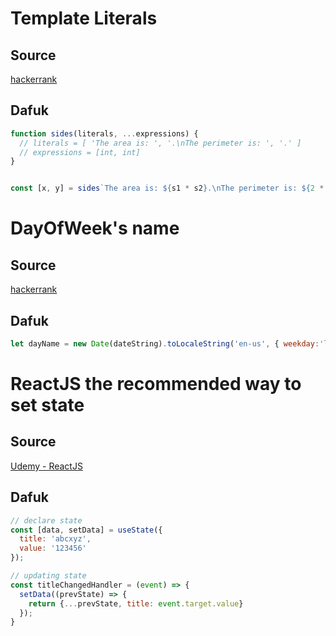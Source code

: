 # Template Literals

## Source

[hackerrank](https://www.hackerrank.com/challenges/js10-template-literals/problem)

## Dafuk

```js
function sides(literals, ...expressions) {
  // literals = [ 'The area is: ', '.\nThe perimeter is: ', '.' ]
  // expressions = [int, int]
}


const [x, y] = sides`The area is: ${s1 * s2}.\nThe perimeter is: ${2 * (s1 + s2)}.`;
```

# DayOfWeek's name

## Source

[hackerrank](https://www.hackerrank.com/challenges/js10-date/problem)

## Dafuk

```js
let dayName = new Date(dateString).toLocaleString('en-us', { weekday:'long' })
```

# ReactJS the recommended way to set state

## Source
[Udemy - ReactJS](https://samsungu.udemy.com/course/react-the-complete-guide-incl-redux/learn/lecture/25596010#overview)

## Dafuk
```js
// declare state
const [data, setData] = useState({
  title: 'abcxyz',
  value: '123456'
});

// updating state
const titleChangedHandler = (event) => {
  setData((prevState) => {
    return {...prevState, title: event.target.value}
  });
}
```
